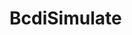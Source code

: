# BcdiSimulate

<!-- [![Build Status](https://github.com/jmeziere/BcdiSimulate.jl/actions/workflows/CI.yml/badge.svg?branch=main)](https://github.com/byu-cxi/BcdiSimulate.jl/actions/workflows/CI.yml?query=branch%3Amain) -->
